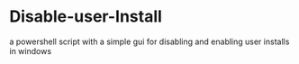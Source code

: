 # Disable-user-Install
a powershell script with a simple gui for disabling and enabling user installs in windows
